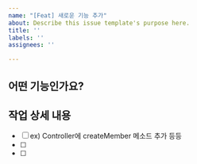 ```yaml
---
name: "[Feat] 새로운 기능 추가"
about: Describe this issue template's purpose here.
title: ''
labels: ''
assignees: ''

---
```


## 어떤 기능인가요?
> 

## 작업 상세 내용
- [ ] ex) Controller에 createMember 메소드 추가 등등
- [ ] 
- [ ]

